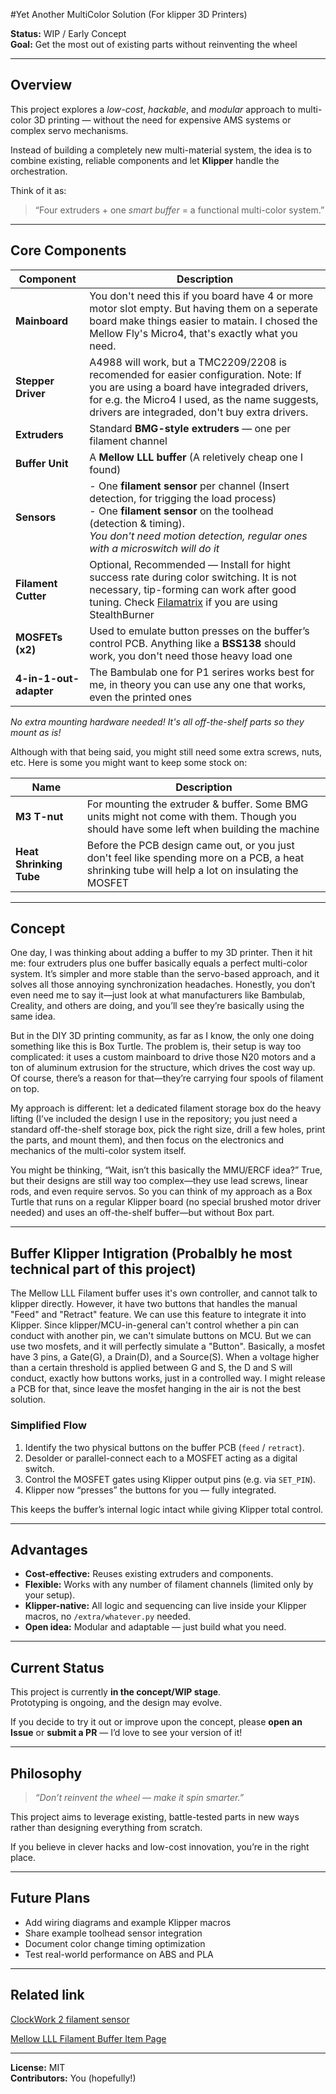 
#Yet Another MultiColor Solution (For klipper 3D Printers)

**Status:** WIP / Early Concept  
**Goal:** Get the most out of existing parts without reinventing the wheel  

---

## Overview  

This project explores a *low-cost*, *hackable*, and *modular* approach to multi-color 3D printing — without the need for expensive AMS systems or complex servo mechanisms.  

Instead of building a completely new multi-material system, the idea is to combine existing, reliable components and let **Klipper** handle the orchestration.  

Think of it as:  
> “Four extruders + one *smart buffer* = a functional multi-color system.”  

---

## Core Components  

| Component | Description |
|------------|-------------|
| **Mainboard** | You don't need this if you board have 4 or more motor slot empty. But having them on a seperate board make things easier to matain. I chosed the Mellow Fly's Micro4, that's exactly what you need. |
| **Stepper Driver** | A4988 will work, but a TMC2209/2208 is recomended for easier configuration. Note: If you are using a board have integraded drivers, for e.g. the Micro4 I used, as the name suggests, drivers are integraded, don't buy extra drivers. |
| **Extruders** | Standard **BMG-style extruders** — one per filament channel |
| **Buffer Unit** | A **Mellow LLL buffer** (A reletively cheap one I found) |
| **Sensors** |  - One **filament sensor** per channel (Insert detection, for trigging the load process)<br> - One **filament sensor** on the toolhead (detection & timing). <br>*You don't need motion detection, regular ones with a microswitch will do it* |
| **Filament Cutter** | Optional, Recommended — Install for hight success rate during color switching. It is not necessary, tip-forming can work after good tuning. Check [Filamatrix](https://github.com/sorted01/Filametrix) if you are using StealthBurner |
| **MOSFETs (x2)** | Used to emulate button presses on the buffer’s control PCB. Anything like a **BSS138** should work, you don't need those heavy load one |
| **4-in-1-out-adapter** | The Bambulab one for P1 serires works best for me, in theory you can use any one that works, even the printed ones |

*No extra mounting hardware needed! It's all off-the-shelf parts so they mount as is!*

Although with that being said, you might still need some extra screws, nuts, etc. Here is some you might want to keep some stock on:

| Name | Description |
|------------|-------------|
| **M3 T-nut** | For mounting the extruder & buffer. Some BMG units might not come with them. Though you should have some left when building the machine |
| **Heat Shrinking Tube** | Before the PCB design came out, or you just don't feel like spending more on a PCB, a heat shrinking tube will help a lot on insulating the MOSFET |

---

## Concept  

One day, I was thinking about adding a buffer to my 3D printer. Then it hit me: four extruders plus one buffer basically equals a perfect multi-color system. It’s simpler and more stable than the servo-based approach, and it solves all those annoying synchronization headaches. Honestly, you don’t even need me to say it—just look at what manufacturers like Bambulab, Creality, and others are doing, and you’ll see they’re basically using the same idea.

But in the DIY 3D printing community, as far as I know, the only one doing something like this is Box Turtle. The problem is, their setup is way too complicated: it uses a custom mainboard to drive those N20 motors and a ton of aluminum extrusion for the structure, which drives the cost way up. Of course, there’s a reason for that—they’re carrying four spools of filament on top.

My approach is different: let a dedicated filament storage box do the heavy lifting (I’ve included the design I use in the repository; you just need a standard off-the-shelf storage box, pick the right size, drill a few holes, print the parts, and mount them), and then focus on the electronics and mechanics of the multi-color system itself.

You might be thinking, “Wait, isn’t this basically the MMU/ERCF idea?” True, but their designs are still way too complex—they use lead screws, linear rods, and even require servos. So you can think of my approach as a Box Turtle that runs on a regular Klipper board (no special brushed motor driver needed) and uses an off-the-shelf buffer—but without Box part.

---

## Buffer Klipper Intigration (Probalbly he most technical part of this project)
The Mellow LLL Filament buffer uses it's own controller, and cannot talk to klipper directly. However, it have two buttons that handles the manual "Feed" and "Retract" feature. We can use this feature to integrate it into Klipper. Since klipper/MCU-in-general can't control whether a pin can conduct with another pin, we can't simulate buttons on MCU. But we can use two mosfets, and it will perfectly simulate a "Button". Basically, a mosfet have 3 pins, a Gate(G), a Drain(D), and a Source(S). When a voltage higher than a certain threshold is applied between G and S, the D and S will conduct, exactly how buttons works, just in a controlled way. I might release a PCB for that, since leave the mosfet hanging in the air is not the best solution.

### Simplified Flow  
1. Identify the two physical buttons on the buffer PCB (`feed` / `retract`).  
2. Desolder or parallel-connect each to a MOSFET acting as a digital switch.  
3. Control the MOSFET gates using Klipper output pins (e.g. via `SET_PIN`).  
4. Klipper now “presses” the buttons for you — fully integrated.  

This keeps the buffer’s internal logic intact while giving Klipper total control.  

---

## Advantages  

- **Cost-effective:** Reuses existing extruders and components.  
- **Flexible:** Works with any number of filament channels (limited only by your setup).  
- **Klipper-native:** All logic and sequencing can live inside your Klipper macros, no ```/extra/whatever.py``` needed. 
- **Open idea:** Modular and adaptable — just build what you need.  

---

## Current Status  

This project is currently **in the concept/WIP stage**.  
Prototyping is ongoing, and the design may evolve.  

If you decide to try it out or improve upon the concept, please **open an Issue** or **submit a PR** — I’d love to see your version of it!  

---

## Philosophy  

> *“Don’t reinvent the wheel — make it spin smarter.”*  

This project aims to leverage existing, battle-tested parts in new ways rather than designing everything from scratch.  

If you believe in clever hacks and low-cost innovation, you’re in the right place. 

---

## Future Plans  

- Add wiring diagrams and example Klipper macros  
- Share example toolhead sensor integration  
- Document color change timing optimization  
- Test real-world performance on ABS and PLA  

---

## Related link

[ClockWork 2 filament sensor](https://www.printables.com/model/292186-stealthburner-clockwork-2-filament-sensor)

[Mellow LLL Filament Buffer Item Page](https://es.aliexpress.com/item/1005007265643359.html)

---

**License:** MIT  
**Contributors:** You (hopefully!)  
